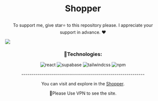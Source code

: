 

# <p align="center" color="#eb5e28">Shopper</p>

<p align="center">To support me, give star⭐ to this repository please.
I appreciate your support in advance. ❤</p>

<img src="public/assets/readme.png"/>


### <p align="center">🔧Technologies:</p>
<div align="center" >
  
![react](https://img.shields.io/badge/react-e11d48?style=for-the-badge&logo=react&logoColor=white)
![supabase](https://img.shields.io/badge/supabase-e11d48?style=for-the-badge&logo=supabase&logoColor=white)
![tailwindcss](https://img.shields.io/badge/tailwindcss-e11d48?style=for-the-badge&logo=tailwindcss&logoColor=white)
![npm](https://img.shields.io/badge/npm-e11d48?style=for-the-badge&logo=npm&logoColor=white)
  
</div>

<p align="center">--------------------------------------------------------------</p>
  
<p align="center">You can visit and explore in the <a href="https://shopper-taupe.vercel.app/" target="_blank">Shopper</a>.</p>
<p align="center">📌Please Use VPN to see the site.</p>

